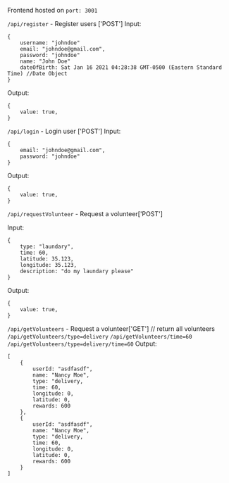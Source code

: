 Frontend hosted on `port: 3001`

`/api/register` - Register users ['POST']
Input:
```
{
    username: "johndoe"
    email: "johndoe@gmail.com",
    password: "johndoe"
    name: "John Doe"
    dateOfBirth: Sat Jan 16 2021 04:28:38 GMT-0500 (Eastern Standard Time) //Date Object
}
```

Output:
```
{
    value: true,
}
```

`/api/login` - Login user ['POST']
Input: 
```
{
    email: "johndoe@gmail.com",
    password: "johndoe"
}
```

Output:
```
{
    value: true,
}
```


`/api/requestVolunteer` - Request a volunteer['POST']

Input:
```
{
    type: "laundary",
    time: 60,
    latitude: 35.123,
    longitude: 35.123,
    description: "do my laundary please"
}
```

Output:
```
{
    value: true,
}
```

`/api/getVolunteers` - Request a volunteer['GET'] // return all volunteers
`/api/getVolunteers/type=delivery`
`/api/getVolunteers/time=60` 
`/api/getVolunteers/type=delivery/time=60` 
Output:
```
[
    {
        userId: "asdfasdf",
        name: "Nancy Moe",
        type: "delivery,
        time: 60,
        longitude: 0,
        latitude: 0,
        rewards: 600
    },
    {
        userId: "asdfasdf",
        name: "Nancy Moe",
        type: "delivery,
        time: 60,
        longitude: 0,
        latitude: 0,
        rewards: 600
    }
]
```